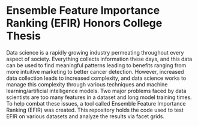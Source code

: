 # Ensemble Feature Importance Ranking (EFIR) Honors College Thesis

Data science is a rapidly growing industry permeating throughout every aspect of society.  Everything collects information these days, and this data can be used to find meaningful patterns leading to benefits ranging from more intuitive marketing to better cancer detection.  However, increased data collection leads to increased complexity, and data science works to manage this complexity through various techniques and machine learning/artificial intelligence models.  Two major problems faced by data scientists are too many features in a dataset and long model training times.  To help combat these issues, a tool called Ensemble Feature Importance Ranking (EFIR) was created.  This repository holds the code used to test EFIR on various datasets and analyze the results via facet grids.